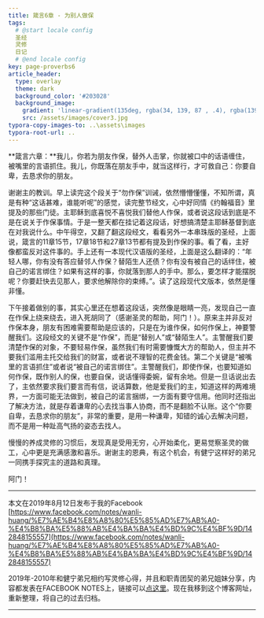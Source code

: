 ```yaml
---
title: 箴言6章 - 为别人做保
tags: 
  # @start locale config
  圣经
  灵修
  日记
  # @end locale config
key: page-proverbs6
article_header:
  type: overlay
  theme: dark
  background_color: '#203028'
  background_image:
    gradient: 'linear-gradient(135deg, rgba(34, 139, 87 , .4), rgba(139, 34, 139, .4))'
    src: /assets/images/cover3.jpg
typora-copy-images-to: ..\assets\images
typora-root-url: ..
---
```


**箴言六章：**我儿，你若为朋友作保，替外人击掌，你就被口中的话语缠住，被嘴里的言语抓住。我儿，你既落在朋友手中，就当这样行，才可救自己：你要自卑，去恳求你的朋友。

<!--more-->

谢谢主的教训。早上读完这个段关于“勿作保”训诫，依然懵懵懂懂，不知所谓，真是有种“这话甚难，谁能听呢”的感觉，读完整节经文，心中好同情《约翰福音》里提及的那些门徒。主耶稣到底喜悦不喜悦我们替他人作保，或者说这段话到底是不是在说关于作保事情。于是一整天都在挂记着这段话，好想搞清楚主耶稣基督到底在对我说什么。中午得空，又翻了翻这段经文，看看另外一本串珠版的圣经，上面说，箴言的11章15节，17章18节和27章13节都有提及到作保的事。看了看，主好像都蛮反对这件事的。手上还有一本现代汉语版的圣经，上面是这么翻译的：“年轻人哪，你有没有答应替邻人作保？替陌生人还债？你有没有被自己的话绊住，被自己的诺言绑住？如果有这样的事，你就落到那人的手中。那么，要怎样才能摆脱呢？你要赶快去见那人，要求他解除你的束缚。”。读了这段现代文版本，依然是懂非懂。

下午接着做别的事，其实心里还在想着这段话，突然像是眼睛一亮，发现自己一直在作保上绕来绕去，进入死胡同了（感谢圣灵的帮助，阿门！）。原来主并非反对作保本身，朋友有困难需要帮助是应该的，只是在为谁作保，如何作保上，神要警醒我们。这段经文的关键不是“作保”，而是“替别人”或“替陌生人”。主警醒我们要清楚作保的对象，不要轻易作保，虽然我们有时需要慷慨大方的帮助人，但主并不要我们滥用主托交给我们的财富，或者说不理智的花费金钱。第二个关键是“被嘴里的言语抓住”或者说“被自己的诺言绑住”。主警醒我们，即使作保，也要知道如何作保，既作别人的保，也要自保，说话懂得委婉，留有余地。但是一旦话说出去了，主依然要求我们要言而有信，说话算数，他是爱我们的主，知道这样的两难境界，一方面可能无法做到，被自己的诺言捆绑，一方面有要守信用。他同时还指出了解决方法，就是存着谦卑的心去找当事人协商，而不是翻脸不认账。这个“你要自卑，去恳求你的朋友”，非常的重要，是用一种谦卑，知错的诚心去解决问题，而不是用一种趾高气扬的姿态去找人。

慢慢的养成灵修的习惯后，发现真是受用无穷，心开始柔化，更易觉察圣灵的做工，心中更是充满感激和喜乐。谢谢主的恩典，有这个机会，有健宁这样好的弟兄一同携手探究主的道路和真理。

阿门！

---

本文在2019年8月12日发布于我的Facebook [https://www.facebook.com/notes/wanli-huang/%E7%AE%B4%E8%A8%80%E5%85%AD%E7%AB%A0-%E4%B8%BA%E5%88%AB%E4%BA%BA%E4%BD%9C%E4%BF%9D/142848155557](https://www.facebook.com/notes/wanli-huang/%E7%AE%B4%E8%A8%80%E5%85%AD%E7%AB%A0-%E4%B8%BA%E5%88%AB%E4%BA%BA%E4%BD%9C%E4%BF%9D/142848155557)

2019年-2010年和健宁弟兄相约写灵修心得，并且和职青团契的弟兄姐妹分享，内容都发表在FACEBOOK NOTES上，链接可以[点这里](https://www.facebook.com/wanli.huang/notes)。现在我移到这个博客网址，重新整理，将自己的过去归档。

---



